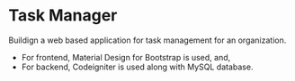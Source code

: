 # Task Manager
Buildign a web based application for task management for an organization.
* For frontend, Material Design for Bootstrap is used, and,
* For backend, Codeigniter is used along with MySQL database.
